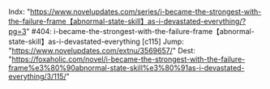 Indx: "https://www.novelupdates.com/series/i-became-the-strongest-with-the-failure-frame【abnormal-state-skill】as-i-devastated-everything/?pg=3"
#404: i-became-the-strongest-with-the-failure-frame【abnormal-state-skill】as-i-devastated-everything [c115]
Jump: "https://www.novelupdates.com/extnu/3569657/"
Dest: "https://foxaholic.com/novel/i-became-the-strongest-with-the-failure-frame%e3%80%90abnormal-state-skill%e3%80%91as-i-devastated-everything/3/115/"